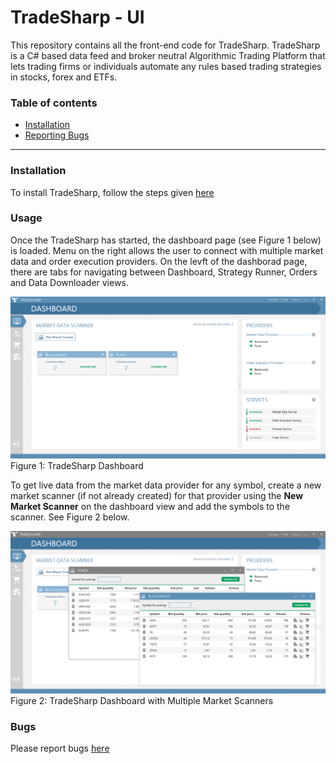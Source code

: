 # TradeSharp - UI #

This repository contains all the front-end code for TradeSharp. TradeSharp is a C# based data feed and broker neutral Algorithmic Trading Platform that lets trading firms or individuals automate any rules based trading strategies in stocks, forex and ETFs.

### Table of contents ###

  * [Installation](#installation)
  * [Reporting Bugs](#bugs)
    
***

### Installation ###

To install TradeSharp, follow the steps given [here](https://github.com/trade-nexus/tradesharp-core#installation)

### Usage ###

Once the TradeSharp has started, the dashboard page (see Figure 1 below) is loaded. Menu on the right allows the user to connect with multiple market data and order execution providers. On the levft of the dashborad page, there are tabs for navigating between Dashboard, Strategy Runner, Orders and Data Downloader views. 

![TradeSharp Dashboard](https://github.com/trade-nexus/tradesharp-screenshots/blob/master/dashboard.png)
Figure 1: TradeSharp Dashboard

To get live data from the market data provider for any symbol, create a new market scanner (if not already created) for that provider using the **New Market Scanner** on the dashboard view and add the symbols to the scanner. See Figure 2 below.

![TradeSharp Dashboard with Multiple Market Scanners](https://github.com/trade-nexus/tradesharp-screenshots/blob/master/dashboard-with-scanner-windows.png)
Figure 2: TradeSharp Dashboard with Multiple Market Scanners

### Bugs

Please report bugs [here](https://github.com/trade-nexus/bugs)
